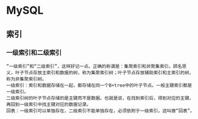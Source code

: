 # MySQL
## 索引
### 一级索引和二级索引
    “一级索引”和“二级索引”，这样好记一点。正确的称谓是：集聚索引和非聚集索引。顾名思义，叶子节点存放主索引和数据的树，称为集聚索引树；叶子节点存放辅助索引和主索引的树，称为非集聚索引树。
    一级索引：索引和数据存储在一起，都存储在同一个B+tree中的叶子节点。一般主键索引都是一级索引。
    二级索引树的叶子节点存储的是主键而不是数据。也就是说，在找到索引后，得到对应的主键，再回到一级索引中找主键对应的数据记录。
    回表：一级索引可以单独存在，二级索引不能单独存在，必须依附于一级索引，这叫做“回表”。
    